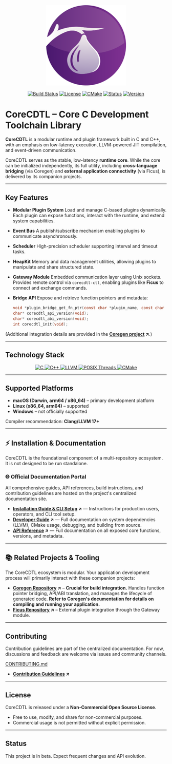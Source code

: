 <div align="center">
  <img src="corecdtl_logo.png" alt="CoreCDTL Logo" width="250"/>
</div>

<div align="center">

[![Build Status](https://img.shields.io/github/actions/workflow/status/CoreCDTL/CoreCDTL/ci.yml?branch=main&label=Build)](https://github.com/CoreCDTL/CoreCDTL/actions)
[![License](https://img.shields.io/badge/License-Non--Commercial-red)](LICENSE.md)
[![CMake](https://img.shields.io/badge/CMake-3.16%2B-blue.svg)](https://cmake.org/)
[![Status](https://img.shields.io/badge/Status-Beta-orange.svg)](https://github.com/CoreCDTL/CoreCDTL/issues)
[![Version](https://img.shields.io/badge/Version-0.1.0%20Beta-informational.svg)](CHANGELOG.md)

</div>

# CoreCDTL – Core C Development Toolchain Library

**CoreCDTL** is a modular runtime and plugin framework built in C and C++, with an emphasis on low-latency execution, LLVM-powered JIT compilation, and event-driven communication.

CoreCDTL serves as the stable, low-latency **runtime core**. While the core can be initialized independently, its full utility, including **cross-language bridging** (via Coregen) and **external application connectivity** (via Ficus), is delivered by its companion projects.

---

## Key Features

- **Modular Plugin System** Load and manage C-based plugins dynamically. Each plugin can expose functions, interact with the runtime, and extend system capabilities.

- **Event Bus** A publish/subscribe mechanism enabling plugins to communicate asynchronously.

- **Scheduler** High-precision scheduler supporting interval and timeout tasks.

- **HeapKit** Memory and data management utilities, allowing plugins to manipulate and share structured state.

- **Gateway Module** Embedded communication layer using Unix sockets. Provides remote control via `corecdtl-ctl`, enabling plugins like **Ficus** to connect and exchange commands.

- **Bridge API** Expose and retrieve function pointers and metadata:
  ```c
  void *plugin_bridge_get_fn_ptr(const char *plugin_name, const char *fn_name);
  char* corecdtl_api_version(void);
  char* corecdtl_abi_version(void);
  int corecdtl_init(void);

(Additional integration details are provided in the **[Coregen project](https://github.com/CoreCDTL/coregen) ↗**.)

---

## Technology Stack
<div align="center">
  <a href="https://www.cprogramming.com/">
    <img src="https://img.shields.io/badge/C-A8B9CC?style=flat&logo=c&logoColor=white" alt="C"/>
  </a>
  <a href="https://isocpp.org/">
    <img src="https://img.shields.io/badge/C%2B%2B-00599C?style=flat&logo=c%2B%2B&logoColor=white" alt="C++"/>
  </a>
  <a href="https://llvm.org/">
    <img src="https://img.shields.io/badge/LLVM-F5792A?style=flat&logo=llvm&logoColor=white" alt="LLVM"/>
  </a>
  <a href="https://en.wikipedia.org/wiki/POSIX_Threads">
    <img src="https://img.shields.io/badge/POSIX%20Threads-34495E?style=flat&logo=gnome&logoColor=white" alt="POSIX Threads"/>
  </a>
  <a href="https://cmake.org/">
    <img src="https://img.shields.io/badge/CMake-064F8C?style=flat&logo=cmake&logoColor=white" alt="CMake"/>
  </a>
</div>

---

## Supported Platforms
- **macOS (Darwin, arm64 / x86_64)** – primary development platform
- **Linux (x86_64, arm64)** – supported
- **Windows** – not officially supported

Compiler recommendation: **Clang/LLVM 17+**

---

## ⚡ Installation & Documentation

CoreCDTL is the foundational component of a multi-repository ecosystem. It is not designed to be run standalone.

### 🌐 Official Documentation Portal

All comprehensive guides, API references, build instructions, and contribution guidelines are hosted on the project's centralized documentation site.

* **[Installation Guide & CLI Setup](https://docs.corecdtl.org/install/) ↗** — Instructions for production users, operators, and CLI tool setup.
* **[Developer Guide](https://docs.corecdtl.com/developer/) ↗** — Full documentation on system dependencies (LLVM), CMake usage, debugging, and building from source.
* **[API Reference](https://docs.corecdtl.com/api/) ↗** — Full documentation on all exposed core functions, versions, and metadata.

---

## 📚 Related Projects & Tooling

The CoreCDTL ecosystem is modular. Your application development process will primarily interact with these companion projects:

* **[Coregen Repository](https://github.com/CoreCDTL/coregen) ↗** – **Crucial for build integration.** Handles function pointer bridging, API/ABI translation, and manages the lifecycle of generated code. **Refer to Coregen's documentation for details on compiling and running your application.**
* **[Ficus Repository](https://github.com/CoreCDTL/ficus) ↗** – External plugin integration through the Gateway module.

---

## Contributing
Contribution guidelines are part of the centralized documentation.
For now, discussions and feedback are welcome via issues and community channels.

[CONTRIBUTING.md](CONTRIBUTING.md)

* **[Contribution Guidelines](https://docs.corecdtl.com/core/contributing/) ↗**

---

## License
CoreCDTL is released under a **Non-Commercial Open Source License**.
- Free to use, modify, and share for non-commercial purposes.
- Commercial usage is not permitted without explicit permission.

---

## Status
This project is in beta. Expect frequent changes and API evolution.